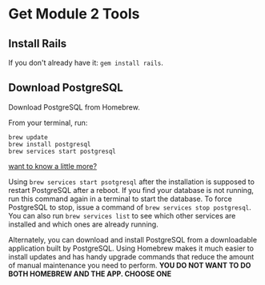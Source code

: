 # Get Module 2 Tools

## Install Rails

If you don't already have it: `gem install rails`.

## Download PostgreSQL

Download PostgreSQL from Homebrew.

From your terminal, run:

```
brew update
brew install postgresql
brew services start postgresql
```
[want to know a little more?](http://www.fyquah.me/setup-postgresql-on-os-x)

Using `brew services start psotgresql` after the installation is supposed to restart PostgreSQL after a reboot. If you find your database is not running, run this command again in a terminal to start the database. To force PostgreSQL to stop, issue a command of `brew services stop postgresql`. You can also run `brew services list` to see which other services are installed and which ones are already running.

Alternately, you can download and install PostgreSQL from a downloadable application built by PostgreSQL. Using Homebrew makes it much easier to install updates and has handy upgrade commands that reduce the amount of manual maintenance you need to perform. **YOU DO NOT WANT TO DO BOTH HOMEBREW AND THE APP. CHOOSE ONE**
